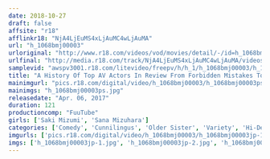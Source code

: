 ```yaml
---
date: 2018-10-27
draft: false
affsite: "r18"
afflinkr18: "NjA4LjEuMS4xLjAuMC4wLjAuMA"
url: "h_1068bmj00003"
urloriginal: "http://www.r18.com/videos/vod/movies/detail/-/id=h_1068bmj00003"
urlfinal: "http://media.r18.com/track/NjA4LjEuMS4xLjAuMC4wLjAuMA/videos/vod/movies/detail/-/id=h_1068bmj00003"
samplevid: "awspv3001.r18.com/litevideo/freepv/h/h_1/h_1068bmj00003/h_1068bmj00003_dmb_w.mp4"
title: "A History Of Top AV Actors In Review From Forbidden Mistakes To The Ultimate Sex Techniques, You Must Learn From These Masters"
mainimgurl: "pics.r18.com/digital/video/h_1068bmj00003/h_1068bmj00003ps.jpg"
mainimgs: "h_1068bmj00003ps.jpg"
releasedate: "Apr. 06, 2017"
duration: 121
productioncomp: "FuuTube"
girls: ['Saki Mizumi', 'Sana Mizuhara']
categories: ['Comedy', 'Cunnilingus', 'Older Sister', 'Variety', 'Hi-Def']
imgurls: ['pics.r18.com/digital/video/h_1068bmj00003/h_1068bmj00003jp-1.jpg', 'pics.r18.com/digital/video/h_1068bmj00003/h_1068bmj00003jp-2.jpg', 'pics.r18.com/digital/video/h_1068bmj00003/h_1068bmj00003jp-3.jpg', 'pics.r18.com/digital/video/h_1068bmj00003/h_1068bmj00003jp-4.jpg', 'pics.r18.com/digital/video/h_1068bmj00003/h_1068bmj00003jp-5.jpg', 'pics.r18.com/digital/video/h_1068bmj00003/h_1068bmj00003jp-6.jpg', 'pics.r18.com/digital/video/h_1068bmj00003/h_1068bmj00003jp-7.jpg', 'pics.r18.com/digital/video/h_1068bmj00003/h_1068bmj00003jp-8.jpg', 'pics.r18.com/digital/video/h_1068bmj00003/h_1068bmj00003jp-9.jpg', 'pics.r18.com/digital/video/h_1068bmj00003/h_1068bmj00003jp-10.jpg', 'pics.r18.com/digital/video/h_1068bmj00003/h_1068bmj00003jp-11.jpg', 'pics.r18.com/digital/video/h_1068bmj00003/h_1068bmj00003jp-12.jpg', 'pics.r18.com/digital/video/h_1068bmj00003/h_1068bmj00003jp-13.jpg', 'pics.r18.com/digital/video/h_1068bmj00003/h_1068bmj00003jp-14.jpg', 'pics.r18.com/digital/video/h_1068bmj00003/h_1068bmj00003jp-15.jpg', 'pics.r18.com/digital/video/h_1068bmj00003/h_1068bmj00003jp-16.jpg', 'pics.r18.com/digital/video/h_1068bmj00003/h_1068bmj00003jp-17.jpg', 'pics.r18.com/digital/video/h_1068bmj00003/h_1068bmj00003jp-18.jpg', 'pics.r18.com/digital/video/h_1068bmj00003/h_1068bmj00003jp-19.jpg', 'pics.r18.com/digital/video/h_1068bmj00003/h_1068bmj00003jp-20.jpg']
imgs: ['h_1068bmj00003jp-1.jpg', 'h_1068bmj00003jp-2.jpg', 'h_1068bmj00003jp-3.jpg', 'h_1068bmj00003jp-4.jpg', 'h_1068bmj00003jp-5.jpg', 'h_1068bmj00003jp-6.jpg', 'h_1068bmj00003jp-7.jpg', 'h_1068bmj00003jp-8.jpg', 'h_1068bmj00003jp-9.jpg', 'h_1068bmj00003jp-10.jpg', 'h_1068bmj00003jp-11.jpg', 'h_1068bmj00003jp-12.jpg', 'h_1068bmj00003jp-13.jpg', 'h_1068bmj00003jp-14.jpg', 'h_1068bmj00003jp-15.jpg', 'h_1068bmj00003jp-16.jpg', 'h_1068bmj00003jp-17.jpg', 'h_1068bmj00003jp-18.jpg', 'h_1068bmj00003jp-19.jpg', 'h_1068bmj00003jp-20.jpg']
---
```

